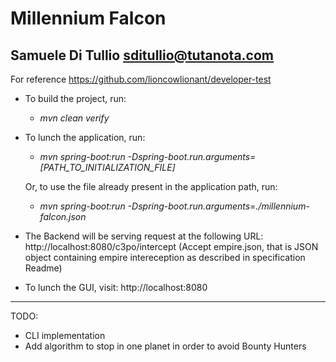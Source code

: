 # Millennium Falcon
## Samuele Di Tullio sditullio@tutanota.com

For reference https://github.com/lioncowlionant/developer-test 

- To build the project, run: 
    - *mvn clean verify*


- To lunch the application, run: 

    - *mvn spring-boot:run -Dspring-boot.run.arguments=[PATH_TO_INITIALIZATION_FILE]*
 
    Or, to use the file already present in the application path, run:

  - *mvn spring-boot:run -Dspring-boot.run.arguments=./millennium-falcon.json*


- The Backend will be serving request at the following URL: http://localhost:8080/c3po/intercept
(Accept empire.json, that is JSON object containing empire intereception as described in specification Readme)


- To lunch the GUI, visit: http://localhost:8080

---
TODO:
- CLI implementation
- Add algorithm to stop in one planet in order to avoid Bounty Hunters
